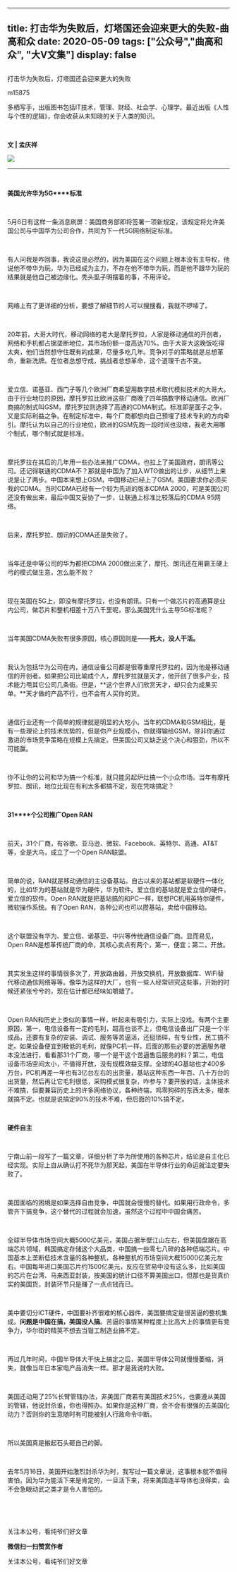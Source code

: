 
---
title:   打击华为失败后，灯塔国还会迎来更大的失败-曲高和众
date: 2020-05-09
tags: ["公众号","曲高和众", "大V文集"]
display: false
---


## 



打击华为失败后，灯塔国还会迎来更大的失败




m15875




多栖写手，出版图书包括IT技术，管理、财经、社会学、心理学。最近出版《人性与个性的逻辑》，你会收获从未知晓的关于人类的知识。


&nbsp;

**文 | 孟庆祥**

<img class="rich_pages" data-ratio="0.9212121212121213" data-s="300,640" src="https://mmbiz.qpic.cn/mmbiz/fxGMiaL5Zj1iakFH9Y0oiaU2eOsNKyNVUyribrXPhJaZJIR1ibFb6R0TibQN0QFibg4yBoVseCibI5QQFZ0Roj60fibgTUA/640?wx_fmt=jpeg" data-type="jpeg" data-w="330" style=""/>

****

&nbsp;

**美国允许华为5G****标准**

&nbsp;

5月6日有这样一条消息刷屏：美国商务部即将签署一项新规定，该规定将允许美国公司与中国华为公司合作，共同为下一代5G网络制定标准。

&nbsp;

有人问我是咋回事，我说这是必然的，因为美国在这个问题上根本没有主导权，他说他不带华为玩，华为已经成为主力，不存在他不带华为玩，而是他不跟华为玩的结果就是他自己被边缘化。秃头虱子明摆着的事，不用评论。

&nbsp;

网络上有了更详细的分析，要想了解细节的人可以搜搜看，我就不啰嗦了。

&nbsp;

20年前，大哥大时代，移动网络的老大是摩托罗拉，人家是移动通信的开创者，网络和手机都占据垄断地位，其市场份额一度高达70%。由于大哥大这晚饭吃得太爽，他们当然想守住既有的成果，尽量多吃几年。竞争对手的策略就是总想革命，重新洗牌。在位者总想守成，挑战者总想革命，这个道理千古不变。

&nbsp;

爱立信、诺基亚、西门子等几个欧洲厂商希望用数字技术取代模拟技术的大哥大。由于行业地位的原因，摩托罗拉比欧洲这些厂商晚了四年搞数字移动通信。欧洲厂商搞的制式叫GSM，摩托罗拉则选择了高通的CDMA制式。标准即是面子之争，又是实际利益之争。在制定标准中，每个厂商都想向自己预埋了技术专利的方向牵引。摩托认为以自己的行业地位，欧洲的GSM先跑一段时间也没啥，我老大用哪个制式，哪个制式就是标准。

&nbsp;

摩托罗拉在其后的几年用一些办法来推广CDMA，也拉上了美国政府，朗讯等公司。还记得联通的CDMA不？那就是中国为了加入WTO做出的让步，从细节上来说是让了两步。中国本来想上GSM，中国移动已经上了GSM。美国要求你必须买我的CDMA。当时CDMA已经有一个较为先进的版本CDMA 2000，可是美国公司还没有做出来，最后中国又妥协了一步，让联通上标准比较落后的CDMA 95网络。

&nbsp;

后来，摩托罗拉、朗讯的CDMA还是失败了。

&nbsp;

当年还是中等公司的华为都把CDMA 2000做出来了，摩托、朗讯还在用霸王硬上弓的模式做生意，怎么能不败？

&nbsp;

现在美国在5G上，即没有摩托罗拉，也没有朗讯。只有一个做芯片的高通算是业内公司，做芯片和整机相差十万八千里呢，那么美国凭什么主导5G标准呢？

&nbsp;

当年美国CDMA失败有很多原因，核心原因则是——**托大，没人干活。**

**&nbsp;**

我认为包括华为公司在内，通信设备公司都是很尊重摩托罗拉的，因为他是移动通信的开创者。如果把公司比喻成个人，摩托罗拉就是天才，他开创了很多产业，技术能力甩其它公司几条街。但是，**这个世界人们欣赏天才，却只会为成果买单。**天才做的产品不行，也不会有人买你的货。

&nbsp;

通信行业还有一个简单的规律就是明显的大吃小。当年的CDMA和GSM相比，是有一些理论上的技术优势的，但是你产业规模小，你就得输给GSM，除非你通过激进的市场竞争策略在规模上先搞定。但美国公司又缺乏这个决心和狠劲，所以不可能赢。

&nbsp;

你不让你的公司和华为搞一个标准，就只能另起炉灶搞一个小众市场。当年有摩托罗拉、朗讯，地位比现在有利太多都搞不定，现在凭啥搞定？

&nbsp;

**31****个公司推广Open RAN**

&nbsp;

前天，31个厂商，有谷歌、亚马逊、微软、Facebook、英特尔、高通、AT&amp;T等，全是大鸟，成立了一个Open RAN联盟。

&nbsp;

简单的说，RAN就是移动通信的主设备基站。自古以来的基站都是软硬件一体化的，比如华为的基站就是华为硬件，华为软件。爱立信的基站就是爱立信的硬件，爱立信的软件。Open RAN就是把基站搞的和PC一样，联想PC机用英特尔硬件，微软操作系统。有了Open RAN，各种公司也可以攒基站，卖给中国移动。

&nbsp;

这个联盟没有华为、爱立信、诺基亚、中兴等传统通信设备厂商。显而易见，Open RAN是想革传统厂商的命，其核心卖点有两个，第一，便宜；第二，开放。

&nbsp;

其实发生这样的事情很多次了，开放路由器，开放交换机，开放数据库、WiFi替代移动通信网络等等。像华为这样的大厂，也有一些人经常研究这些事，开始的时候还紧张兮兮的，现在估计都已经味如嚼蜡了。

&nbsp;

Open RAN和历史上类似的事情一样，听起来有吸引力，实际上没戏。有两个主要原因，第一，电信设备有一定的毛利，超高也谈不上，但电信设备出厂只是一个半成品，还要有复杂的安装、调试、服务等苦逼活，还挺琐碎，有专业性，民工搞不定。如果设备便宜到极低的毛利，就像PC机一样，后面的那些必要的苦逼服务根本没法进行，看看那31个厂商，哪一个是干这个苦逼售后服务的料？第二，电信设备市场空间太小，不值得开放，没有规模效益支撑。全球的4G基站也才400多万台，PC机再差一年也有3亿台左右的出货量，基站这种东西一年百、八十万台的出货量，然后再让它毛利很低，采购模式很复杂，咋参与？要开放的话，主体技术不难搞，但要兼容历史上的许多网络协议，各种终端，鸡零狗碎的东西太多，根本就搞不定。也就是说搞定90%的技术不难，但后面的10%搞不定。

&nbsp;

**硬件自主**

&nbsp;

宁南山前一段写了一篇文章，详细分析了华为所使用的各种芯片，结论是自主化已经实现。实际上自从确认打不死华为那天起，美国在半导体行业的命运就注定要失败了。

&nbsp;

美国面临的困境是如果选择自由竞争，中国就会慢慢的替代。如果用行政命令，多管齐下搞竞争，这个替代的过程就会加速，虽然这个过程中中国会痛苦。

&nbsp;

全球半导体市场空间大概5000亿美元，美国占据半壁江山左右，但美国盘踞在高端芯片领域，韩国搞定存储这个大品类，中国搞一些零七八碎的各种低端芯片。中国基本上垄断低技术含量的各种整机，各种整机的市场空间大概15000亿美元左右。中国每年进口美国芯片约1500亿美元，反应在贸易中没有这么多，比如美国的芯片在台湾、马来西亚封装，按美国的统计口径不算美国出口，但那也是货真价实的美国货，封装环节只是赚了一点点钱而已。

&nbsp;

美中要切分ICT硬件，中国要补齐很难的核心器件，美国要搞定是很苦逼的整机集成。**问题是中国在搞，美国没人搞**。苦逼的事情某种程度上比高大上的事情更有竞争力，华尔街的精英不想去当钳工制造业搞不定。

&nbsp;

再过几年时间，中国半导体大干快上搞定之后，美国半导体公司就慢慢萎缩，消失，就像当年日本家电产品消失一样。那才是我说的大败。

&nbsp;

美国还动用了25%长臂管辖办法，非美国厂商若有美国技术25%，也要遵从美国的管辖，他说封杀谁，你也得照办。如果你是这种厂商，会不会有很强的去美国化动力？否则你的生意随时有可能被别人行政命令中断。

&nbsp;

所以美国真是搬起石头砸自己的脚。

&nbsp;

去年5月16日，美国开始激烈封杀华为时，我写过一篇文章说，这事根本就不值得害怕，因为华为能活下来是肯定的，一旦活下来，将来美国连半导体也没得卖，会不会急眼动武之类才是令人害怕的。

&nbsp;

&nbsp;



关注本公号，看纯爷们好文章


**微信扫一扫赞赏作者**






关注本公号，看纯爷们好文章








